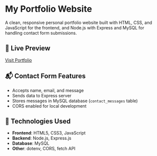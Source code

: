 
# My Portfolio Website

A clean, responsive personal portfolio website built with HTML, CSS, and JavaScript for the frontend, and Node.js with Express and MySQL for handling contact form submissions.

## 🔗 Live Preview
[Visit Portfolio](https://ismail-0707.github.io/MyPortfolio/)

## 📬 Contact Form Features

- Accepts name, email, and message
- Sends data to Express server
- Stores messages in MySQL database (`contact_messages` table)
- CORS enabled for local development

## 🚀 Technologies Used

- **Frontend**: HTML5, CSS3, JavaScript
- **Backend**: Node.js, Express.js
- **Database**: MySQL
- **Other**: dotenv, CORS, fetch API
